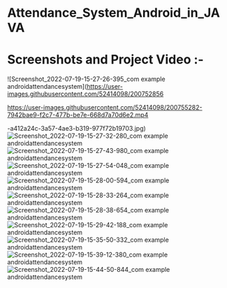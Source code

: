# Attendance_System_Android_in_JAVA
 
# Screenshots and Project Video :-
  
  ![Screenshot_2022-07-19-15-27-26-395_com example androidattendancesystem](https://user-images.githubusercontent.com/52414098/200752856

https://user-images.githubusercontent.com/52414098/200755282-7942bae9-f2c7-477b-be7e-668d7a70d6e2.mp4

-a412a24c-3a57-4ae3-b319-977f72b19703.jpg)
![Screenshot_2022-07-19-15-27-32-280_com example androidattendancesystem](https://user-images.githubusercontent.com/52414098/200752873-6e07dced-6578-4c01-b521-08f0938f7b4b.jpg)
![Screenshot_2022-07-19-15-27-43-980_com example androidattendancesystem](https://user-images.githubusercontent.com/52414098/200752877-871873e8-3e74-40da-b72e-9760386b4b4b.jpg)
![Screenshot_2022-07-19-15-27-54-048_com example androidattendancesystem](https://user-images.githubusercontent.com/52414098/200752881-cd7e0af4-55a5-4587-a617-89564e1339e6.jpg)
![Screenshot_2022-07-19-15-28-00-594_com example androidattendancesystem](https://user-images.githubusercontent.com/52414098/200752888-75570829-0a0a-4d87-816b-8e2d46230dd8.jpg)
![Screenshot_2022-07-19-15-28-33-264_com example androidattendancesystem](https://user-images.githubusercontent.com/52414098/200752892-956850a4-fe9a-410b-8f78-c4c4d3cff6c9.jpg)
![Screenshot_2022-07-19-15-28-38-654_com example androidattendancesystem](https://user-images.githubusercontent.com/52414098/200752898-a417e292-4cf5-4275-93d7-472bdc1efa92.jpg)
![Screenshot_2022-07-19-15-29-42-188_com example androidattendancesystem](https://user-images.githubusercontent.com/52414098/200752903-1cc8a4d8-f5c9-40a8-974a-348208c2a892.jpg)
![Screenshot_2022-07-19-15-35-50-332_com example androidattendancesystem](https://user-images.githubusercontent.com/52414098/200752907-4c45c55c-6fab-46ed-a2db-f4aeec6bbb8d.jpg)
![Screenshot_2022-07-19-15-39-12-380_com example androidattendancesystem](https://user-images.githubusercontent.com/52414098/200752908-1d8a5aef-bd04-48cb-8bfd-aa65f8d4b31f.jpg)
![Screenshot_2022-07-19-15-44-50-844_com example androidattendancesystem](https://user-images.githubusercontent.com/52414098/200752911-fd988757-f31a-4d60-b78e-ab655ec60cef.jpg)

